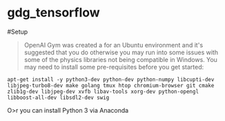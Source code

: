 # gdg_tensorflow


#Setup

>OpenAI Gym was created a for an Ubuntu environment and it's suggested that you do otherwise you may run into some issues with some of the physics libraries not being compatible in Windows. 
>You may need to install some pre-requisites before you get started:
>
>
```
apt-get install -y python3-dev python-dev python-numpy libcupti-dev libjpeg-turbo8-dev make golang tmux htop chromium-browser git cmake zlib1g-dev libjpeg-dev xvfb libav-tools xorg-dev python-opengl libboost-all-dev libsdl2-dev swig
```
>
O>r you can install Python 3 via Anaconda
